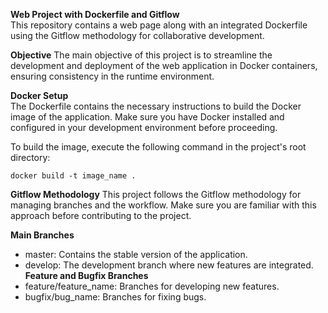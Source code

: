 **Web Project with Dockerfile and Gitflow**  
This repository contains a web page along with an integrated Dockerfile using the Gitflow methodology for collaborative development.

**Objective**
The main objective of this project is to streamline the development and deployment of the web application in Docker containers, ensuring consistency in the runtime environment.

**Docker Setup**  
The Dockerfile contains the necessary instructions to build the Docker image of the application. Make sure you have Docker installed and configured in your development environment before proceeding.

To build the image, execute the following command in the project's root directory:

`docker build -t image_name .`

**Gitflow Methodology**
This project follows the Gitflow methodology for managing branches and the workflow. Make sure you are familiar with this approach before contributing to the project.

**Main Branches**
- master: Contains the stable version of the application.
- develop: The development branch where new features are integrated.
**Feature and Bugfix Branches**
- feature/feature_name: Branches for developing new features.
- bugfix/bug_name: Branches for fixing bugs.
